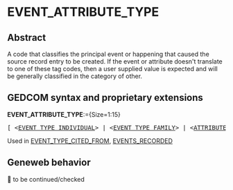 ﻿# EVENT_ATTRIBUTE_TYPE
## Abstract
A code that classifies the principal event or happening that caused the source record entry to be
created.  If the event or attribute doesn't translate to one of these tag codes, then a user supplied value
is expected and will be generally classified in the category of other.


## GEDCOM syntax and proprietary extensions

**EVENT_ATTRIBUTE_TYPE**:={Size=1:15}
<pre>
[ &lt;<a href=Ged.EVENT_TYPE_INDIVIDUAL.md>EVENT_TYPE_INDIVIDUAL</a>&gt; | &lt;<a href=Ged.EVENT_TYPE_FAMILY.md>EVENT_TYPE_FAMILY</a>&gt; | &lt;<a href=Ged.ATTRIBUTE_TYPE.md>ATTRIBUTE_TYPE</a>&gt; ]
</pre>
Used in <a href=Ged.EVENT_TYPE_CITED_FROM.md>EVENT_TYPE_CITED_FROM</a>, <a href=Ged.EVENTS_RECORDED.md>EVENTS_RECORDED</a><br />


## Geneweb behavior



🚧 to be continued/checked

